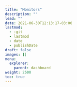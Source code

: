 ```yaml
---
title: "Monitors"
description: ""
lead: ""
date: 2021-06-30T12:13:17-03:00
lastmod:
  - :git
  - lastmod
  - date
  - publishDate
draft: false
images: []
menu: 
  explorer:
    parent: dashboard
weight: 2500
toc: true
---
```


